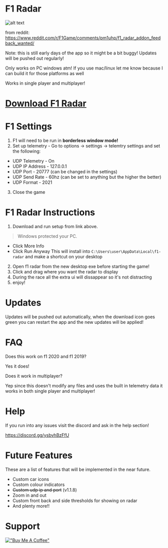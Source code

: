 # F1 Radar 
![alt text](https://i.ibb.co/xDDspgd/f1-radar-image.png)

from reddit: https://www.reddit.com/r/F1Game/comments/pm1uhp/f1_radar_addon_feedback_wanted/

Note: this is still early days of the app so it might be a bit buggy! Updates will be pushed out regularly! 

Only works on PC windows atm! If you use mac/linux let me know because I can build it for those platforms as well

Works in single player and multiplayer!

# [Download F1 Radar](https://github.com/ryry6/f1-radar-releases/releases)

# F1 Settings
1. F1 will need to be run in **borderless window mode!**
2. Set up telemetry - Go to options -> settings -> telemtry settings and set the following:
  - UDP Telemetry - On
  - UDP IP Address - 127.0.0.1
  - UDP Port - 20777 (can be changed in the settings)
  - UDP Send Rate - 60hz (can be set to anything but the higher the better)
  - UDP Format - 2021

3. Close the game

# F1 Radar Instructions
1. Download and run setup from link above.


> Windows protected your PC.
  - Click More Info
  - Click Run Anyway
  This will install into `C:\Users\user\AppData\Local\f1-radar` and make a shortcut on your desktop
  
 2. Open f1 radar from the new desktop exe before starting the game!
 3. Click and drag where you want the radar to display
 4. During the race all the extra ui will dissappear so it's not distracting
 5. enjoy!

# Updates
Updates will be pushed out automatically, when the download icon goes green you can restart the app and the new updates will be applied!

# FAQ

Does this work on f1 2020 and f1 2019?

Yes it does!

Does it work in multiplayer?

Yep since this doesn't modify any files and uses the built in telemetry data it works in both single player and multiplayer! 

 
 # Help
 If you run into any issues visit the discord and ask in the help section!
 
https://discord.gg/ysbvhBzFfU
 
 # Future Features
 These are a list of features that will be implemented in the near future.
 - Custom car icons
 - Custom colour indicators
 - ~~Custom udp ip and port~~ (v1.1.8)
 - Zoom in and out
 - Custom front back and side thresholds for showing on radar
 - And plenty more!!

# Support
[!["Buy Me A Coffee"](https://www.buymeacoffee.com/assets/img/custom_images/orange_img.png)](https://www.buymeacoffee.com/ryry6)

